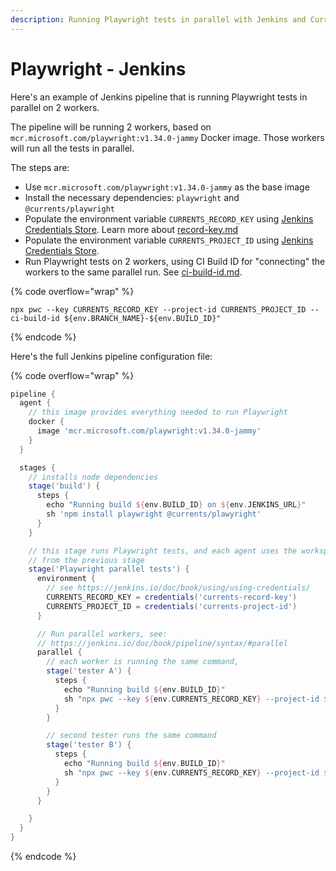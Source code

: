 ```yaml
---
description: Running Playwright tests in parallel with Jenkins and Currents Dashboard
---
```


# Playwright - Jenkins

Here's an example of Jenkins pipeline that is running Playwright tests in parallel on 2 workers.&#x20;

The pipeline will be running 2 workers, based on `mcr.microsoft.com/playwright:v1.34.0-jammy` Docker image. Those workers will run all the tests in parallel.

The steps are:

* Use `mcr.microsoft.com/playwright:v1.34.0-jammy` as the base image
* Install the necessary dependencies: `playwright` and `@currents/playwright`
* Populate the environment variable `CURRENTS_RECORD_KEY` using [Jenkins Credentials Store](https://jenkins.io/doc/book/using/using-credentials/). Learn more about [record-key.md](../../../guides/record-key.md "mention")
* Populate the environment variable `CURRENTS_PROJECT_ID` using [Jenkins Credentials Store](https://jenkins.io/doc/book/using/using-credentials/).
* Run Playwright tests on 2 workers, using CI Build ID for "connecting" the workers to the same parallel run. See [ci-build-id.md](../../../guides/ci-build-id.md "mention").

{% code overflow="wrap" %}
```
npx pwc --key CURRENTS_RECORD_KEY --project-id CURRENTS_PROJECT_ID --ci-build-id ${env.BRANCH_NAME}-${env.BUILD_ID}"
```
{% endcode %}

Here's the full Jenkins pipeline configuration file:

{% code overflow="wrap" %}
```groovy
pipeline {
  agent {
    // this image provides everything needed to run Playwright
    docker {
      image 'mcr.microsoft.com/playwright:v1.34.0-jammy'
    }
  }

  stages {
    // installs node dependencies
    stage('build') {
      steps {
        echo "Running build ${env.BUILD_ID} on ${env.JENKINS_URL}"
        sh 'npm install playwright @currents/plawyright'
      }
    }

    // this stage runs Playwright tests, and each agent uses the workspace
    // from the previous stage
    stage('Playwright parallel tests') {
      environment {
        // see https://jenkins.io/doc/book/using/using-credentials/
        CURRENTS_RECORD_KEY = credentials('currents-record-key')
        CURRENTS_PROJECT_ID = credentials('currents-project-id')
      }

      // Run parallel workers, see:
      // https://jenkins.io/doc/book/pipeline/syntax/#parallel
      parallel {
        // each worker is running the same command, 
        stage('tester A') {
          steps {
            echo "Running build ${env.BUILD_ID}"
            sh "npx pwc --key ${env.CURRENTS_RECORD_KEY} --project-id ${env.CURRENTS_RECORD_KEY} --ci-build-id ${env.BRANCH_NAME}-${env.BUILD_ID}"
          }
        }

        // second tester runs the same command
        stage('tester B') {
          steps {
            echo "Running build ${env.BUILD_ID}"
            sh "npx pwc --key ${env.CURRENTS_RECORD_KEY} --project-id ${env.CURRENTS_RECORD_KEY} --ci-build-id ${env.BRANCH_NAME}-${env.BUILD_ID}"
          }
        }
      }

    }
  }
}
```
{% endcode %}
